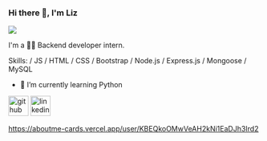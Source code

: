 ### Hi there 👋, I'm Liz
![](/banner.png)

 I'm a 👩‍💻 Backend developer intern.

Skills:  / JS / HTML / CSS / Bootstrap / Node.js / Express.js / Mongoose / MySQL

- 🌱 I’m currently learning Python


[<img src='https://cdn.jsdelivr.net/npm/simple-icons@3.0.1/icons/github.svg' alt='github' height='40'>](https://github.com/lizrag)  [<img src='https://cdn.jsdelivr.net/npm/simple-icons@3.0.1/icons/linkedin.svg' alt='linkedin' height='40'>](https://www.linkedin.com/in/linkedin.com/in/laurarangelroman/)  

https://aboutme-cards.vercel.app/user/KBEQkoOMwVeAH2kNi1EaDJh3Ird2
